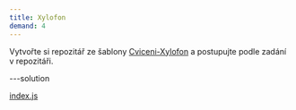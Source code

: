```yaml
---
title: Xylofon
demand: 4
---
```


Vytvořte si repozitář ze šablony [Cviceni-Xylofon](https://github.com/Czechitas-podklady-WEB/Cviceni-Xylofon) a postupujte podle zadání v repozitáři.

---solution

[index.js](https://github.com/Czechitas-podklady-WEB/Cviceni-Xylofon/blob/reseni/index.js)
